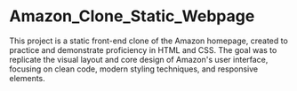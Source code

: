 # Amazon_Clone_Static_Webpage
This project is a static front-end clone of the Amazon homepage, created to practice and demonstrate proficiency in HTML and CSS. The goal was to replicate the visual layout and core design of Amazon's user interface, focusing on clean code, modern styling techniques, and responsive elements.

